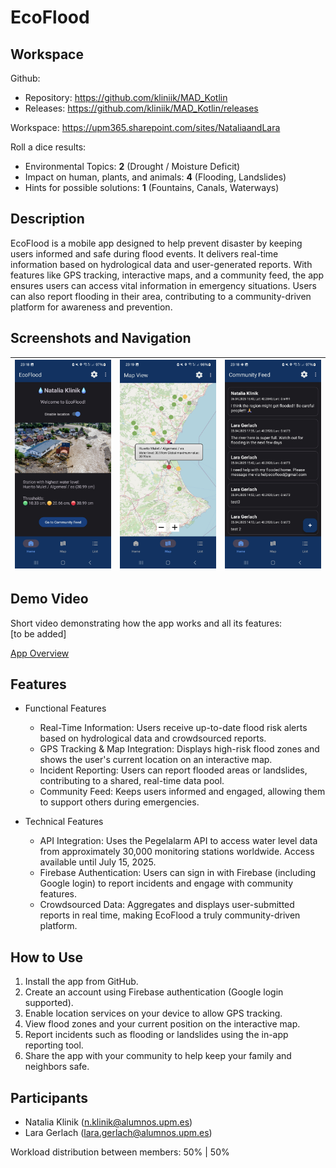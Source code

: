 # EcoFlood

## Workspace
Github:
- Repository: https://github.com/kliniik/MAD_Kotlin
- Releases: https://github.com/kliniik/MAD_Kotlin/releases

Workspace: https://upm365.sharepoint.com/sites/NataliaandLara

Roll a dice results:
- Environmental Topics: **2** (Drought / Moisture Deficit)
- Impact on human, plants, and animals: **4** (Flooding, Landslides)
- Hints for possible solutions: **1** (Fountains, Canals, Waterways)

## Description
EcoFlood is a mobile app designed to help prevent disaster by keeping users informed and safe during flood events. It delivers real-time information based on hydrological data and user-generated reports. With features like GPS tracking, interactive maps, and a community feed, the app ensures users can access vital information in emergency situations. Users can also report flooding in their area, contributing to a community-driven platform for awareness and prevention.

## Screenshots and Navigation
| ![](screenshots/screen1.jpg) | ![](screenshots/screen2.jpg) | ![](screenshots/screen5.jpg) | 
|------------------------------|------------------------------|------------------------------|

## Demo Video
Short video demonstrating how the app works and all its features:  
[to be added]  

[App Overview](https://upm365-my.sharepoint.com/:v:/g/personal/n_klinik_alumnos_upm_es/Ef4AgLY4ycNHjniF9KE6WUQBunDQt_4iA5y7SE-0HYgfXg?e=ogf0rw&nav=eyJyZWZlcnJhbEluZm8iOnsicmVmZXJyYWxBcHAiOiJTdHJlYW1XZWJBcHAiLCJyZWZlcnJhbFZpZXciOiJTaGFyZURpYWxvZy1MaW5rIiwicmVmZXJyYWxBcHBQbGF0Zm9ybSI6IldlYiIsInJlZmVycmFsTW9kZSI6InZpZXcifX0%3D)

## Features
- Functional Features
  - Real-Time Information: Users receive up-to-date flood risk alerts based on hydrological data and crowdsourced reports.
  - GPS Tracking & Map Integration: Displays high-risk flood zones and shows the user's current location on an interactive map.
  - Incident Reporting: Users can report flooded areas or landslides, contributing to a shared, real-time data pool.
  - Community Feed: Keeps users informed and engaged, allowing them to support others during emergencies.

- Technical Features
  - API Integration: Uses the Pegelalarm API to access water level data from approximately 30,000 monitoring stations worldwide. Access available until July 15, 2025.
  - Firebase Authentication: Users can sign in with Firebase (including Google login) to report incidents and engage with community features.
  - Crowdsourced Data: Aggregates and displays user-submitted reports in real time, making EcoFlood a truly community-driven platform.

## How to Use
1. Install the app from GitHub.
2. Create an account using Firebase authentication (Google login supported).
3. Enable location services on your device to allow GPS tracking.
4. View flood zones and your current position on the interactive map.
5. Report incidents such as flooding or landslides using the in-app reporting tool.
6. Share the app with your community to help keep your family and neighbors safe.

## Participants
- Natalia Klinik (n.klinik@alumnos.upm.es)
- Lara Gerlach (lara.gerlach@alumnos.upm.es)

Workload distribution between members: 50% | 50%
